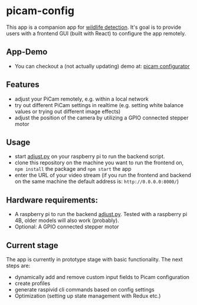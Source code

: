 # picam-config

This app is a companion app for [wildlife detection](https://github.com/maxupravitelev/wildlife_detection). It's goal is to provide users with a frontend GUI (built with React) to configure the app remotely.


## App-Demo
- You can checkout a (not actually updating) demo at: [picam configurator](https://musing-austin-88f127.netlify.app/)


## Features
- adjust your PiCam remotely, e.g. within a local network
- try out different PiCam settings in realtime (e.g. setting white balance values or trying out different image effects)
- adjust the position of the camera by utilizing a GPIO connected stepper motor


## Usage
- start [adjust.py](https://github.com/maxupravitelev/wildlife_detection/blob/main/adjust.py) on your raspberry pi to run the backend script.
- clone this repository on the machine you want to run the frontend on, `npm install` the package and `npm start` the app
- enter the URL of your video stream (if you run the frontend and backend on the same machine the default address is: `http://0.0.0.0:8000/`)


## Hardware requirements:
- A raspberry pi to run the backend [adjust.py](https://github.com/maxupravitelev/wildlife_detection/blob/main/adjust.py). Tested with a raspberry pi 4B, older models will also work (probably).
- Optional: A GPIO connected stepper motor


## Current stage
The app is currently in prototype stage with basic functionality. The next steps are:
- dynamically add and remove custom input fields to Picam configuration
- create profiles 
- generate raspivid cli commands based on config settings
- Optimization (setting up state management with Redux etc.)